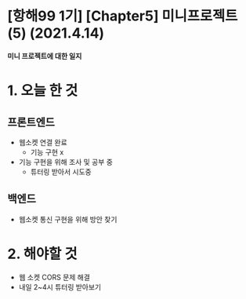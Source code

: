 # [항해99 1기] [Chapter5] 미니프로젝트 (5) (2021.4.14)



**미니 프로젝트에 대한 일지**

# 1. 오늘 한 것

##  프론트엔드

* 웹소켓 연결 완료
  * 기능 구현 x
* 기능 구현을 위해 조사 및 공부 중
  * 튜터링 받아서 시도중



## 백엔드

* 웹소켓 통신 구현을 위해 방안 찾기



# 2. 해야할 것

* 웹 소켓 CORS 문제 해결
* 내일 2~4시 튜터링 받아보기
